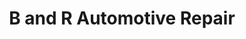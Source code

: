 ---
title: "B and R Automotive Repair"
url: /cartersville/b-and-r-automotive-repair/
shop: car repair
---